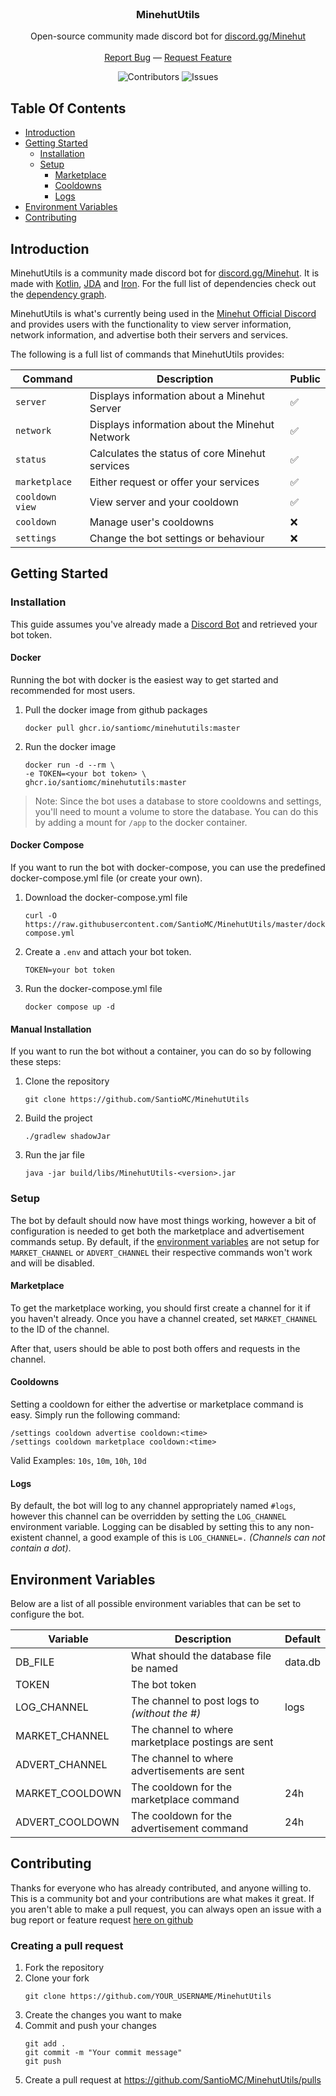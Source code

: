<br/>
<p align="center">
  <h3 align="center">MinehutUtils</h3>

  <p align="center">
    Open-source community made discord bot for <a href="https://discord.gg/Minehut">discord.gg/Minehut</a>
    <br/><br/>
    <a href="https://github.com/SantioMC/MinehutUtils/issues">Report Bug</a>
    —
    <a href="https://github.com/SantioMC/MinehutUtils/issues">Request Feature</a>

  </p>
</p>

<div align="center">

![Contributors](https://img.shields.io/github/contributors/SantioMC/MinehutUtils?color=dark-green)
![Issues](https://img.shields.io/github/issues/SantioMC/MinehutUtils)
</div>

## Table Of Contents

* [Introduction](#introduction)
* [Getting Started](#getting-started)
    * [Installation](#installation)
    * [Setup](#setup)
        * [Marketplace](#marketplace)
        * [Cooldowns](#cooldowns)
        * [Logs](#logs)
* [Environment Variables](#environment-variables)
* [Contributing](#contributing)

## Introduction

MinehutUtils is a community made discord bot for [discord.gg/Minehut](https://discord.gg/Minehut).
It is made with [Kotlin](https://kotlinlang.org/), [JDA](https://github.com/DV8FromTheWorld/JDA)
and [Iron](https://github.com/ingotgg/iron). For the full list of dependencies check out the
[dependency graph](https://github.com/SantioMC/MinehutUtils/network/dependencies).

MinehutUtils is what's currently being used in the [Minehut Official Discord](https://discord.gg/Minehut) and
provides users with the functionality to view server information, network information, and advertise both their
servers and services.

The following is a full list of commands that MinehutUtils provides:

| Command         | Description                                    | Public |
|-----------------|------------------------------------------------|--------|
| `server`        | Displays information about a Minehut Server    | ✅      |
| `network`       | Displays information about the Minehut Network | ✅      |
| `status`        | Calculates the status of core Minehut services | ✅      |
| `marketplace`   | Either request or offer your services          | ✅      |
| `cooldown view` | View server and your cooldown                  | ✅      |
| `cooldown`      | Manage user's cooldowns                        | ❌      |
| `settings`      | Change the bot settings or behaviour           | ❌      |

## Getting Started

### Installation

This guide assumes you've already made a [Discord Bot](https://discord.com/developers/applications)
and retrieved your bot token.

#### Docker

Running the bot with docker is the easiest way to get started and recommended for most users.

1. Pull the docker image from github packages
    ```shell
    docker pull ghcr.io/santiomc/minehututils:master
    ```

2. Run the docker image
    ```shell
    docker run -d --rm \
    -e TOKEN=<your bot token> \
   ghcr.io/santiomc/minehututils:master
    ```

> Note: Since the bot uses a database to store cooldowns and settings, you'll need to mount a volume
> to store the database. You can do this by adding a mount for `/app` to the docker container.

#### Docker Compose

If you want to run the bot with docker-compose, you can use the predefined docker-compose.yml file
(or create your own).

1. Download the docker-compose.yml file
    ```shell
    curl -O https://raw.githubusercontent.com/SantioMC/MinehutUtils/master/docker-compose.yml
    ```

2. Create a `.env` and attach your bot token.
    ```properties
    TOKEN=your bot token
    ```
3. Run the docker-compose.yml file
    ```shell
    docker compose up -d
    ```

#### Manual Installation

If you want to run the bot without a container, you can do so by following these steps:

1. Clone the repository
    ```shell
    git clone https://github.com/SantioMC/MinehutUtils
    ```

2. Build the project
    ```shell
    ./gradlew shadowJar
    ```

3. Run the jar file
    ```shell
    java -jar build/libs/MinehutUtils-<version>.jar
    ```

### Setup

The bot by default should now have most things working, however a bit of configuration is needed
to get both the marketplace and advertisement commands setup. By default, if the [environment variables](#environment-variables)
are not setup for `MARKET_CHANNEL` or `ADVERT_CHANNEL` their respective commands won't work and will be disabled.

#### Marketplace

To get the marketplace working, you should first create a channel for it if you haven't already.
Once you have a channel created, set `MARKET_CHANNEL` to the ID of the channel.

After that, users should be able to post both offers and requests in the channel.

#### Cooldowns
Setting a cooldown for either the advertise or marketplace command is easy. Simply run the following command:
```
/settings cooldown advertise cooldown:<time>
/settings cooldown marketplace cooldown:<time>
```

Valid Examples: `10s`, `10m`, `10h`, `10d`

#### Logs

By default, the bot will log to any channel appropriately named `#logs`, however this channel can be
overridden by setting the `LOG_CHANNEL` environment variable. Logging can be disabled by setting this to
any non-existent channel, a good example of this is `LOG_CHANNEL=.` *(Channels can not contain a dot)*.

## Environment Variables

Below are a list of all possible environment variables that can be set to configure the bot.

| Variable        | Description                                        | Default |
|-----------------|----------------------------------------------------|---------|
| DB_FILE         | What should the database file be named             | data.db |
| TOKEN           | The bot token                                      |         |
| LOG_CHANNEL     | The channel to post logs to *(without the #)*      | logs    |
| MARKET_CHANNEL  | The channel to where marketplace postings are sent |         |
| ADVERT_CHANNEL  | The channel to where advertisements are sent       |         |
| MARKET_COOLDOWN | The cooldown for the marketplace command           | 24h     |
| ADVERT_COOLDOWN | The cooldown for the advertisement command         | 24h     |

## Contributing

Thanks for everyone who has already contributed, and anyone willing to. This is a community bot and
your contributions are what makes it great. If you aren't able to make a pull request, you can
always open an issue with a bug report or feature
request [here on github](https://github.com/SantioMC/MinehutUtils/issues)

### Creating a pull request

1. Fork the repository
2. Clone your fork
    ```shell
    git clone https://github.com/YOUR_USERNAME/MinehutUtils
    ```
3. Create the changes you want to make
4. Commit and push your changes
    ```shell
    git add .
    git commit -m "Your commit message"
    git push
    ```
5. Create a pull request at https://github.com/SantioMC/MinehutUtils/pulls
